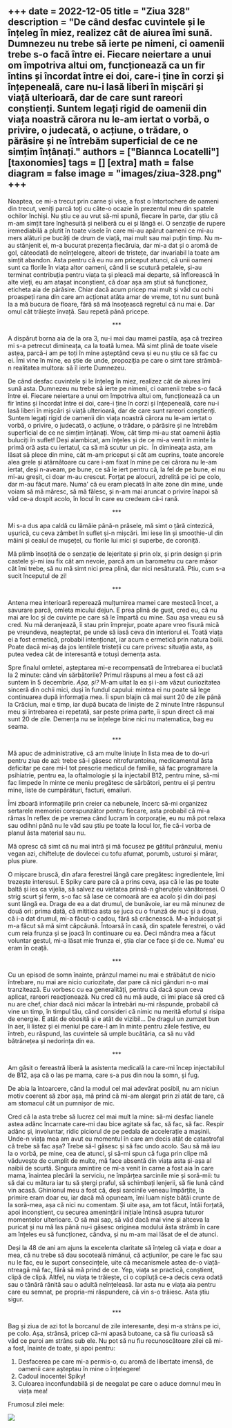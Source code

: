 
+++
date = 2022-12-05
title = "Ziua 328"
description = "De când desfac cuvintele și le înțeleg în miez, realizez cât de aiurea îmi sună. Dumnezeu nu trebe să ierte pe nimeni, ci oamenii trebe s-o facă între ei. Fiecare neiertare a unui om împotriva altui om, funcționează ca un fir întins și încordat între ei doi, care-i ține în corzi și înțepeneală, care nu-i lasă liberi în mișcări și viață ulterioară, dar de care sunt rareori conștienți. Suntem legați rigid de oamenii din viața noastră cărora nu le-am iertat o vorbă, o privire, o judecată, o acțiune, o trădare, o părăsire și ne întrebăm superficial de ce ne simțim înțânați."
authors = ["Biannca Locatelli"]
[taxonomies]
tags = []
[extra]
math = false
diagram = false
image = "images/ziua-328.png"
+++
---

Noaptea, ce mi-a trecut prin carne și vise, a fost o întortochere de oameni din trecut, veniți parcă toți cu câte-o ocazie în prezentul meu din spatele ochilor închiși. Nu știu ce au vrut să-mi spună, fiecare în parte, dar știu că m-am simțit tare înghesuită și neliberă cu ei și lângă ei. O senzație de rupere iremediabilă a plutit în toate visele în care mi-au apărut oameni ce mi-au mers alături pe bucăți de drum de viață, mai mult sau mai puțin timp. Nu m-au stânjenit ei, m-a bucurat prezența fiecăruia, dar mi-a dat și o aromă de gol, câteodată de neînțelegere, alteori de tristețe, dar invariabil la toate am simțit abandon. Asta pentru că eu nu am priceput atunci, că unii oameni sunt ca florile în viața altor oameni, când li se scutură petalele, și-au terminat contribuția pentru viața ta și pleacă mai departe, să înflorească în alte vieți, eu am atașat inconștient, că doar așa am știut să funcționez, eticheta aia de părăsire. Chiar dacă acum pricep mai mult și văd cu ochi proaspeți rana din care am acționat atâta amar de vreme, tot nu sunt bună la a mă bucura de floare, fără să mă însoțească regretul că nu mai e. Dar omul cât trăiește învață. Sau repetă până pricepe.

<p style="text-align: center;">***</p>

A dispărut borna aia de la ora 3, nu-i mai dau mamei pastila, așa că trezirea mi s-a petrecut dimineața, ca la toată lumea. Mă simt plină de toate visele astea, parcă-i am pe toți în mine așteptând ceva și eu nu știu ce să fac cu ei. Îmi vine în mine, ea știe de unde, propoziția pe care o simt tare strâmbă-n realitatea multora: să îl ierte Dumnezeu.

De când desfac cuvintele și le înțeleg în miez, realizez cât de aiurea îmi sună asta. Dumnezeu nu trebe să ierte pe nimeni, ci oamenii trebe s-o facă între ei. Fiecare neiertare a unui om împotriva altui om, funcționează ca un fir întins și încordat între ei doi, care-i ține în corzi și înțepeneală, care nu-i lasă liberi în mișcări și viață ulterioară, dar de care sunt rareori conștienți. Suntem legați rigid de oamenii din viața noastră cărora nu le-am iertat o vorbă, o privire, o judecată, o acțiune, o trădare, o părăsire și ne întrebăm superficial de ce ne simțim înțânați. Wow, cât timp mi-au stat oamenii ăștia buluciți în suflet! Deși alambicat, am înțeles și de ce mi-a venit în minte la primă oră asta cu iertatul, ca să mă scutur un pic.  În dimineața asta, am lăsat să plece din mine, cât m-am priceput și cât am cuprins, toate ancorele alea grele și atârnătoare cu care i-am fixat în mine pe cei cărora nu le-am iertat, deși n-aveam, pe bune, ce să le iert pentru că, la fel de pe bune, ei nu mi-au greșit, ci doar m-au crescut. Forțat pe alocuri, zdrelită pe ici pe colo, dar m-au făcut mare. Numa' că eu eram plecată în alte zone din mine, unde voiam să mă măresc, să mă fălesc, și n-am mai aruncat o privire înapoi să văd ce-a dospit acolo, în locul în care eu credeam că-i rană.

<p style="text-align: center;">***</p>

Mi s-a dus apa caldă cu lămâie până-n prăsele, mă simt o țâră cintezică, ușurică, cu ceva zâmbet în suflet și-n mișcări. Îmi iese lin și smoothie-ul din mâini și ceaiul de mușețel, cu florile lui mici și superbe, de coroniță.

Mă plimb însoțită de o senzație de lejeritate și prin olx, și prin design și prin castele și-mi iau fix cât am nevoie, parcă am un barometru cu care măsor cât îmi trebe, să nu mă simt nici prea plină, dar nici nesăturată. Ptiu, cum s-a sucit începutul de zi!

<p style="text-align: center;">***</p>

Antena mea interioară reperează mulțumirea mamei care mestecă încet, a savurare parcă, omleta micului dejun. E prea plină de gust, cred eu, că nu mai are loc și de cuvinte pe care să le împartă cu mine. Sau așa vreau eu să cred. Nu mă deranjează, îi stau prin împrejur, poate apare vreo fisură mică pe vreundeva, neașteptat, pe unde să iasă ceva din interiorul ei. Toată viața ei a fost ermetică, probabil intenționat, iar acum e ermetică prin natura bolii. Poate dacă mi-aș da jos lentilele tristeții cu care privesc situația asta, aș putea vedea cât de interesantă e totuși demența asta.

Spre finalul omletei, așteptarea mi-e recompensată de întrebarea ei buclată la 2 minute: când vin sărbătorile? Primul răspuns al meu a fost că azi suntem în 5 decembrie. _Așa, și?_ M-am uitat la ea și i-am văzut curiozitatea sinceră din ochii mici, duși în fundul capului: mintea ei nu poate să lege continuarea după informația mea. Îi spun blajin că mai sunt 20 de zile până la Crăciun, mai e timp, iar după bucata de liniște de 2 minute între răspunsul meu și întrebarea ei repetată, sar peste prima parte, îi spun direct că mai sunt 20 de zile. Demența nu se înțelege bine nici nu matematica, bag eu seama.

<p style="text-align: center;">***</p>

Mă apuc de administrative, că am multe liniuțe în lista mea de to do-uri pentru ziua de azi: trebe să-i găsesc nitrofurantoina, medicamentul ăsta deficitar pe care mi-l tot prescrie medicul de familie, să fac programare la psihiatrie, pentru ea, la oftalmologie și la injectabil B12, pentru mine, să-mi fac limpede în minte ce meniu pregătesc de sărbători, pentru ei și pentru mine, liste de cumpărături, facturi, emailuri.

Îmi zboară informațiile prin creier ca nebunele, încerc să-mi organizez sertarele memoriei corespunzător pentru fiecare, asta probabil că mi-a rămas în reflex de pe vremea când lucram în corporație, eu nu mă pot relaxa sau odihni până nu le văd sau știu pe toate la locul lor, fie că-i vorba de planul ăsta material sau nu.

Mă opresc că simt că nu mai intră și mă focusez pe gătitul prânzului, meniu vegan azi, chifteluțe de dovlecei cu tofu afumat, porumb, usturoi și mărar, plus piure.

O mișcare bruscă, din afara ferestrei lângă care pregătesc ingredientele, îmi trezește interesul. E Spiky care pare că a prins ceva, așa că le las pe toate baltă și ies ca vijelia, să salvez eu vietatea prinsă-n gheruțele vânătoresei. O strig scurt și ferm, s-o fac să lase ce comoară are ea acolo și din doi pași sunt lângă ea. Draga de ea a dat drumul, de bunăvoie, iar eu mă minunez de două ori: prima dată, că mititica asta se juca cu o frunză de nuc și a doua, că i-a dat drumul, mi-a făcut-o cadou, fără să crâcnească. M-a înduioșat și m-a făcut să mă simt căpcăună. Întoarsă în casă, din spatele ferestrei, o văd cum reia frunza și se joacă în continuare cu ea. Deci mândra mea a făcut voluntar gestul, mi-a lăsat mie frunza ei, știa clar ce face și de ce. Numa' eu eram în ceață.

<p style="text-align: center;">***</p>

Cu un episod de somn înainte, prânzul mamei nu mai e străbătut de nicio întrebare, nu mai are nicio curiozitate, dar pare că nici gânduri n-o mai tranzitează. Eu vorbesc cu ea generalități, pentru că dacă spun ceva aplicat, rareori reacționează. Nu cred că nu mă aude, ci îmi place să cred că nu are chef, chiar dacă nici măcar la întrebări nu-mi răspunde, probabil că vine un timp, în timpul tău, când consideri că nimic nu merită efortul și risipa de energie. E atât de obosită și e atât de vizibil… De dragul un zumzet bun în aer, îi listez și ei meniul pe care-l am în minte pentru zilele festive, eu întreb, eu răspund, las cuvintele să umple bucătăria, ca să nu văd bătrânețea și nedorința din ea.

<p style="text-align: center;">***</p>

Am găsit o fereastră liberă la asistenta medicală la care-mi încep injectabilul de B12, așa că o las pe mama, care s-a pus din nou la somn, și fug.

De abia la întoarcere, când la modul cel mai adevărat posibil, nu am niciun motiv coerent să zbor așa, mă prind că mi-am alergat prin zi atât de tare, că am stomacul cât un pumnișor de mic.

Cred că la asta trebe să lucrez cel mai mult la mine: să-mi desfac lianele astea adânc încarnate care-mi dau bice agitate să fac, să fac, să fac. Respir adânc și, involuntar, ridic piciorul de pe pedala de accelerație a mașinii. Unde-n viața mea am avut eu momentul în care am decis atât de catastrofal că trebe să fac așa? Trebe să-l găsesc și să fac undo acolo. Sau să mă iau la o vorbă, pe mine, cea de atunci, și să-mi spun că fuga prin clipe mă văduvește de cumplit de multe, mă face absentă din viața asta și-așa al naibii de scurtă. Singura amintire ce mi-a venit în carne a fost aia în care mama, înaintea plecării la serviciu, ne împărțea sarcinile mie și soră-mii: tu să dai cu mătura iar tu să ștergi praful, să schimbați lenjerii, să fie lună când vin acasă. Ghinionul meu a fost că, deși sarcinile veneau împărțite, la primire eram doar eu, iar dacă mă opuneam, îmi luam niște bătăi crunte de la soră-mea, așa că nici nu comentam. Și uite așa, am tot făcut, întâi forțată, apoi inconștient, cu securea amenințării inițiale întinsă asupra tuturor momentelor ulterioare. O să mai sap, să văd dacă mai vine și altceva la puricat și nu mă las până nu-i găsesc originea modului ăsta strâmb în care am înțeles eu să funcționez, cândva, și nu m-am mai lăsat de el de atunci.

Deși la 48 de ani am ajuns la excelenta claritate să înțeleg că viața e doar a mea, că nu trebe să dau socoteală nimănui, că acțiunilor, pe care le fac sau nu le fac, eu le suport consecințele, uite că mecanismele astea de-o viață-ntreagă mă fac, fără să mă prind de ce. Yep, viața se practică, conștient, clipă de clipă. Altfel, nu viața te trăiește, ci o copiluță ce-a decis ceva odată sau o tânără rănită sau o adultă neînțeleasă. Iar asta nu e viața aia pentru care eu semnat, pe propria-mi răspundere, că vin s-o trăiesc. Asta știu sigur.

<p style="text-align: center;">***</p>

Bag și ziua de azi tot la borcanul de zile interesante, deși m-a strâns pe ici, pe colo. Așa, strânsă, pricep că-mi apasă butoane, ca să fiu curioasă să văd ce puroi am strâns sub ele. Nu pot să nu fiu recunoscătoare zilei că mi-a fost, înainte de toate, și apoi pentru:
1. Desfacerea pe care mi-a permis-o, cu aromă de libertate imensă, de oamenii care așteptau în mine o înțelegere!
2. Cadoul inocentei Spiky!
3. Culoarea inconfundabilă și de neegalat pe care o aduce domnul meu în viața mea!

Frumosul zilei mele:

<div class="flex justify-center">
  <img src="images/328-689x1024.jpeg" />
</div>
